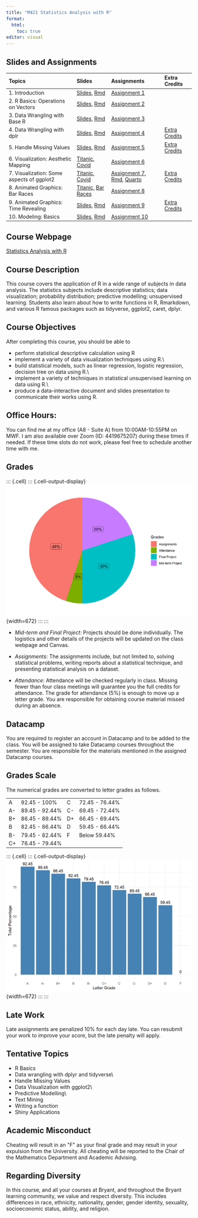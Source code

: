 ```yaml
---
title: "M421 Statistics Analysis with R"
format: 
  html:
    toc: true
editor: visual
---
```





## Slides and Assignments

|Topics| Slides |Assignments |Extra Credits | 
|:---|:---|:---|:---|
|1. Introduction| [Slides](slides/1_intro.html), [Rmd](slides/1_intro.Rmd) |[Assignment 1](assignments/assignment1.html) | | 
|2. R Basics: Operations on Vectors|[Slides](slides/2_r_basics.html), [Rmd](slides/2_r_basics.Rmd)  |[Assignment 2](assignments/assignment2.html) | | 
|3. Data Wrangling with Base R| [Slides](slides/3_base_r.html), [Rmd](slides/3_base_r.Rmd) |[Assignment 3](assignments/assignment3.html) | | 
|4. Data Wrangling with dplr| [Slides](slides/4_dplyr.html), [Rmd](slides/4_dplyr.Rmd) |[Assignment 4](assignments/assignment4.html) |[Extra Credits](assignments/assignment4_extra_credits.html) | 
|5. Handle Missing Values| [Slides](slides/5_missing_value_slides.html), [Rmd](slides/5_missing_value_slides.Rmd) |[Assignment 5](assignments/assignment5.html) |[Extra Credits](assignments/assignment5_extra_credits.html) | 
|6. Visualization:  Aesthetic Mapping| [Titanic](slides/6_viz_titanic.html),  [Covid ](slides/6_viz.html) |[Assignment 6](assignments/assignment6.html) | | 
|7. Visualization: Some aspects of ggplot2| [Titanic](slides/7_viz_titanic.html),  [Covid ](slides/7_viz.html) |[Assignment 7](assignments/assignment7.html),[ Rmd](assignments/assignment7.rmd), [ Quarto](assignments/assignment7.qmd) | [Extra Credits](assignments/assignment7_extra_credits.html)| 
|8. Animated Graphics: Bar Races | [Titanic,](gganimate/8_viz_titanic.html) [Bar Races](gganimate/8_viz_bar_race.html) |[Assignment 8](assignments/assignment8.html) | | 
|9. Animated Graphics: Time Revealing| [Slides](gganimate/9_viz_reveal.html), [Rmd](gganimate/9_viz_reveal.Rmd) |[Assignment 9](assignments/assignment9.html) |[Extra Credits](assignments/assignment9_extra_credits.html)| 
|10. Modeling: Basics| [Slides](gganimate/10_predictive_modeling.html), [Rmd](gganimate/10_predictive_modeling.Rmd) |[Assignment 10](assignments/assignment10.html) | | 

## Course Webpage

[Statistics Analysis with R](https://bryantstats.github.io/math421/)

## Course Description

This course covers the application of R in a wide range of subjects in data analysis. The statistics subjects include descriptive statistics; data visualization; probability distribution; predictive modelling; unsupervised learning. Students also learn about how to write functions in R, Rmarkdown, and various R famous packages such as tidyverse, ggplot2, caret, dplyr.

## Course Objectives

After completing this course, you should be able to

-   perform statistical descriptive calculation using R
-   implement a variety of data visualization techniques using R.\
-   build statistical models, such as linear regression, logistic regression, decision tree on data using R.\
-   implement a variety of techniques in statistical unsupervised learning on data using R.\
-   produce a data-interactive document and slides presentation to communicate their works using R.

## Office Hours:

You can find me at my office (A8 - Suite A) from 10:00AM-10:55PM on MWF. I am also available over Zoom (ID: 4419675207) during these times if needed. If these time slots do not work, please feel free to schedule another time with me.

## Grades


::: {.cell}
::: {.cell-output-display}
![](index_files/figure-html/unnamed-chunk-1-1.png){width=672}
:::
:::


-   *Mid-term and Final Project*: Projects should be done individually. The logistics and other details of the projects will be updated on the class webpage and Canvas.

-   *Assignments*: The assignments include, but not limited to, solving statistical problems, writing reports about a statistical technique, and presenting statistical analysis on a dataset.

-   *Attendance*: Attendance will be checked regularly in class. Missing fewer than four class meetings will guarantee you the full credits for attendance. The grade for attendance (5%) is enough to move up a letter grade. You are responsible for obtaining course material missed during an absence.

## Datacamp

You are required to register an account in Datacamp and to be added to the class. You will be assigned to take Datacamp courses throughout the semester. You are responsible for the materials mentioned in the assigned Datacamp courses.

## Grades Scale

The numerical grades are converted to letter grades as follows.

|     |                |     |                |
|-----|----------------|-----|----------------|
| A   | 92.45 - 100%   | C   | 72.45 - 76.44% |
| A-  | 89.45 - 92.44% | C-  | 69.45 - 72.44% |
| B+  | 86.45 - 89.44% | D+  | 66.45 - 69.44% |
| B   | 82.45 - 86.44% | D   | 59.45 - 66.44% |
| B-  | 79.45 - 82.44% | F   | Below 59.44%   |
| C+  | 76.45 - 79.44% |     |                |


::: {.cell}
::: {.cell-output-display}
![](index_files/figure-html/unnamed-chunk-2-1.png){width=672}
:::
:::


## Late Work

Late assignments are penalized 10% for each day late. You can resubmit your work to improve your score, but the late penalty will apply.

## Tentative Topics

-   R Basics
-   Data wrangling with dplyr and tidyverse\
-   Handle Missing Values
-   Data Visualization with ggplot2\
-   Predictive Modelling\
-   Text Mining
-   Writing a function
-   Shiny Applications

## Academic Misconduct

Cheating will result in an "F" as your final grade and may result in your expulsion from the University. All cheating will be reported to the Chair of the Mathematics Department and Academic Advising.

## Regarding Diversity

In this course, and all your courses at Bryant, and throughout the Bryant learning community, we value and respect diversity. This includes differences in race, ethnicity, nationality, gender, gender identity, sexuality, socioeconomic status, ability, and religion.

